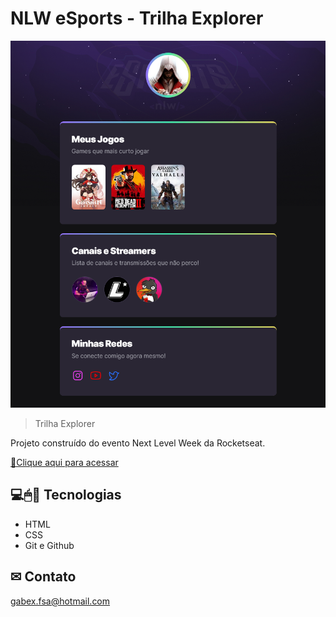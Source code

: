 # NLW eSports - Trilha Explorer

![preview](./github/preview.png)

> Trilha Explorer

Projeto construído do evento Next Level Week da Rocketseat.

[🔗Clique aqui para acessar](https://gabrielmontaraujo.github.io/NLW_2/)

## 💻🖱📱 Tecnologias

- HTML
- CSS
- Git e Github

## ✉ Contato

gabex.fsa@hotmail.com
